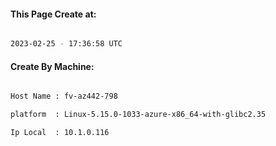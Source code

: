 
   
#### This Page Create at:

```bash

2023-02-25 - 17:36:58 UTC

```

#### Create By Machine:

```bash

Host Name : fv-az442-798

platform  : Linux-5.15.0-1033-azure-x86_64-with-glibc2.35

Ip Local  : 10.1.0.116

```

